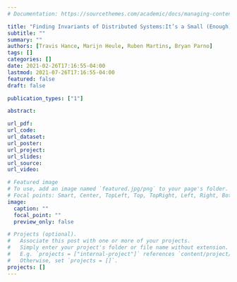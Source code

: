 ```yaml
---
# Documentation: https://sourcethemes.com/academic/docs/managing-content/

title: "Finding Invariants of Distributed Systems:It’s a Small (Enough) World After All"
subtitle: ""
summary: ""
authors: [Travis Hance, Marijn Heule, Ruben Martins, Bryan Parno]
tags: []
categories: []
date: 2021-02-26T17:16:55-04:00
lastmod: 2021-07-26T17:16:55-04:00
featured: false
draft: false

publication_types: ["1"]

abstract: 

url_pdf: 
url_code:
url_dataset:
url_poster:
url_project:
url_slides:
url_source:
url_video:

# Featured image
# To use, add an image named `featured.jpg/png` to your page's folder.
# Focal points: Smart, Center, TopLeft, Top, TopRight, Left, Right, BottomLeft, Bottom, BottomRight.
image:
  caption: ""
  focal_point: ""
  preview_only: false

# Projects (optional).
#   Associate this post with one or more of your projects.
#   Simply enter your project's folder or file name without extension.
#   E.g. `projects = ["internal-project"]` references `content/project/deep-learning/index.md`.
#   Otherwise, set `projects = []`.
projects: []
---
```

